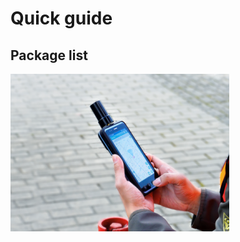 # Quick guide

## Package list
<div style="text-align: left;"><img src="images/main_mobile-350x252.png" style="width: 350px;"></div><br>
